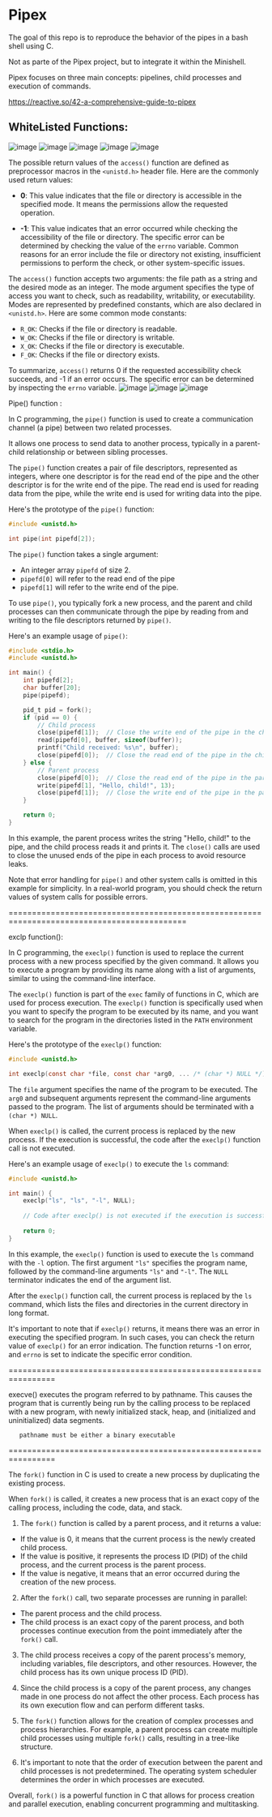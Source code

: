 # Pipex
The goal of this repo is to reproduce the behavior of the pipes in a bash shell using C. 

Not as parte of the Pipex project, but to integrate it within the Minishell.

Pipex focuses on three main concepts: pipelines, child processes and execution of commands.

https://reactive.so/42-a-comprehensive-guide-to-pipex


## WhiteListed Functions:

![image](https://github.com/izzypt/Pipex/assets/73948790/cb6cf7c8-4368-4fc1-a6b1-e9a7867ab4b2)
![image](https://github.com/izzypt/Pipex/assets/73948790/1f9fad82-c68f-4c98-a646-7fa7c23a5d14)
![image](https://github.com/izzypt/Pipex/assets/73948790/e9486474-3b6b-48fc-af33-60948c08c72a)
![image](https://github.com/izzypt/Pipex/assets/73948790/920e358f-64a0-42f1-a47d-01cf0115100a)
![image](https://github.com/izzypt/Pipex/assets/73948790/d1b100e3-28a3-429a-9a4a-61de949fd8fe)

The possible return values of the `access()` function are defined as preprocessor macros in the `<unistd.h>` header file. Here are the commonly used return values:

- **0**: This value indicates that the file or directory is accessible in the specified mode. It means the permissions allow the requested operation.

- **-1**: This value indicates that an error occurred while checking the accessibility of the file or directory. The specific error can be determined by checking the value of the `errno` variable. Common reasons for an error include the file or directory not existing, insufficient permissions to perform the check, or other system-specific issues.

The `access()` function accepts two arguments: the file path as a string and the desired mode as an integer. The mode argument specifies the type of access you want to check, such as readability, writability, or executability. Modes are represented by predefined constants, which are also declared in `<unistd.h>`. Here are some common mode constants:

- `R_OK`: Checks if the file or directory is readable.
- `W_OK`: Checks if the file or directory is writable.
- `X_OK`: Checks if the file or directory is executable.
- `F_OK`: Checks if the file or directory exists.

To summarize, `access()` returns 0 if the requested accessibility check succeeds, and -1 if an error occurs. The specific error can be determined by inspecting the `errno` variable.
![image](https://github.com/izzypt/Pipex/assets/73948790/066cf522-0732-41e5-8049-f9ef786a20df)
![image](https://github.com/izzypt/Pipex/assets/73948790/fe6cd378-d193-414d-8225-f02c7bba4aad)
![image](https://github.com/izzypt/Pipex/assets/73948790/a453ec07-732a-4243-b21e-0c2861a0c04a)



Pipe() function :

In C programming, the `pipe()` function is used to create a communication channel (a pipe) between two related processes. 

It allows one process to send data to another process, typically in a parent-child relationship or between sibling processes.

The `pipe()` function creates a pair of file descriptors, represented as integers, where one descriptor is for the read end of the pipe and the other descriptor is for the write end of the pipe. The read end is used for reading data from the pipe, while the write end is used for writing data into the pipe.

Here's the prototype of the `pipe()` function:

```c
#include <unistd.h>

int pipe(int pipefd[2]);
```

The `pipe()` function takes a single argument: 
- An integer array `pipefd` of size 2. 
- `pipefd[0]` will refer to the read end of the pipe
- `pipefd[1]` will refer to the write end of the pipe.

To use `pipe()`, you typically fork a new process, and the parent and child processes can then communicate through the pipe by reading from and writing to the file descriptors returned by `pipe()`.

Here's an example usage of `pipe()`:

```c
#include <stdio.h>
#include <unistd.h>

int main() {
    int pipefd[2];
    char buffer[20];
    pipe(pipefd);

    pid_t pid = fork();
    if (pid == 0) {
        // Child process
        close(pipefd[1]);  // Close the write end of the pipe in the child
        read(pipefd[0], buffer, sizeof(buffer));
        printf("Child received: %s\n", buffer);
        close(pipefd[0]);  // Close the read end of the pipe in the child
    } else {
        // Parent process
        close(pipefd[0]);  // Close the read end of the pipe in the parent
        write(pipefd[1], "Hello, child!", 13);
        close(pipefd[1]);  // Close the write end of the pipe in the parent
    }

    return 0;
}
```

In this example, the parent process writes the string "Hello, child!" to the pipe, and the child process reads it and prints it. The `close()` calls are used to close the unused ends of the pipe in each process to avoid resource leaks.

Note that error handling for `pipe()` and other system calls is omitted in this example for simplicity. In a real-world program, you should check the return values of system calls for possible errors.


============================================================================================

exclp function():

In C programming, the `execlp()` function is used to replace the current process with a new process specified by the given command. It allows you to execute a program by providing its name along with a list of arguments, similar to using the command-line interface.

The `execlp()` function is part of the `exec` family of functions in C, which are used for process execution. 
The `execlp()` function is specifically used when you want to specify the program to be executed by its name, and you want to search for the program in the directories listed in the `PATH` environment variable.

Here's the prototype of the `execlp()` function:

```c
#include <unistd.h>

int execlp(const char *file, const char *arg0, ... /* (char *) NULL */);
```

The `file` argument specifies the name of the program to be executed. The `arg0` and subsequent arguments represent the command-line arguments passed to the program. The list of arguments should be terminated with a `(char *) NULL`.

When `execlp()` is called, the current process is replaced by the new process. If the execution is successful, the code after the `execlp()` function call is not executed.

Here's an example usage of `execlp()` to execute the `ls` command:

```c
#include <unistd.h>

int main() {
    execlp("ls", "ls", "-l", NULL);
    
    // Code after execlp() is not executed if the execution is successful
    
    return 0;
}
```

In this example, the `execlp()` function is used to execute the `ls` command with the `-l` option. The first argument `"ls"` specifies the program name, followed by the command-line arguments `"ls"` and `"-l"`. The `NULL` terminator indicates the end of the argument list.

After the `execlp()` function call, the current process is replaced by the `ls` command, which lists the files and directories in the current directory in long format.

It's important to note that if `execlp()` returns, it means there was an error in executing the specified program. In such cases, you can check the return value of `execlp()` for an error indication. The function returns -1 on error, and `errno` is set to indicate the specific error condition.

================================================================

execve() executes the program referred to by pathname.  This
       causes the program that is currently being run by the calling
       process to be replaced with a new program, with newly initialized
       stack, heap, and (initialized and uninitialized) data segments.

       pathname must be either a binary executable

================================================================

The `fork()` function in C is used to create a new process by duplicating the existing process. 

When `fork()` is called, it creates a new process that is an exact copy of the calling process, including the code, data, and stack.


1. The `fork()` function is called by a parent process, and it returns a value: 
  - If the value is 0, it means that the current process is the newly created child process. 
  - If the value is positive, it represents the process ID (PID) of the child process, and the current process is the parent process.
  - If the value is negative, it means that an error occurred during the creation of the new process. 

2. After the `fork()` call, two separate processes are running in parallel: 
  - The parent process and the child process. 
  - The child process is an exact copy of the parent process, and both processes continue execution from the point immediately after the `fork()` call.

3. The child process receives a copy of the parent process's memory, including variables, file descriptors, and other resources. However, the child process has its own unique process ID (PID).

4. Since the child process is a copy of the parent process, any changes made in one process do not affect the other process. Each process has its own execution flow and can perform different tasks.

5. The `fork()` function allows for the creation of complex processes and process hierarchies. For example, a parent process can create multiple child processes using multiple `fork()` calls, resulting in a tree-like structure.

6. It's important to note that the order of execution between the parent and child processes is not predetermined. The operating system scheduler determines the order in which processes are executed.

Overall, `fork()` is a powerful function in C that allows for process creation and parallel execution, enabling concurrent programming and multitasking.

